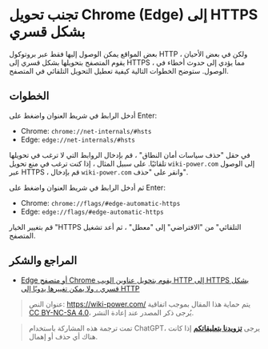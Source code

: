 # تجنب تحويل Chrome (Edge) إلى HTTPS بشكل قسري

بعض المواقع يمكن الوصول إليها فقط عبر بروتوكول HTTP ، ولكن في بعض الأحيان يقوم المتصفح بتحويلها بشكل قسري إلى HTTPS ، مما يؤدي إلى حدوث أخطاء في الوصول. ستوضح الخطوات التالية كيفية تعطيل التحويل التلقائي في المتصفح.

## الخطوات

أدخل الرابط في شريط العنوان واضغط على Enter:

- Chrome: `chrome://net-internals/#hsts`
- Edge: `edge://net-internals/#hsts`

في حقل "حذف سياسات أمان النطاق" ، قم بإدخال الروابط التي لا ترغب في تحويلها تلقائيًا. على سبيل المثال ، إذا كنت ترغب في منع تحويل `wiki-power.com` إلى الوصول عبر HTTPS ، قم بإدخال `wiki-power.com` وانقر على "حذف".

ثم أدخل الرابط في شريط العنوان واضغط على Enter:

- Chrome: `chrome://flags/#edge-automatic-https`
- Edge: `edge://flags/#edge-automatic-https`

قم بتغيير الخيار "HTTPS التلقائي" من "الافتراضي" إلى "معطل" ، ثم أعد تشغيل المتصفح.

## المراجع والشكر

- [Edge أو متصفح Chrome يقوم بتحويل عناوين الويب HTTP إلى HTTPS بشكل قسري ، ولا يمكن تغييرها يدويًا إلى HTTP](https://blog.csdn.net/Thinker001/article/details/117717690)

> عنوان النص: <https://wiki-power.com/>
> يتم حماية هذا المقال بموجب اتفاقية [CC BY-NC-SA 4.0](https://creativecommons.org/licenses/by/4.0/deed.zh)، يُرجى ذكر المصدر عند إعادة النشر.

> تمت ترجمة هذه المشاركة باستخدام ChatGPT، يرجى [**تزويدنا بتعليقاتكم**](https://github.com/linyuxuanlin/Wiki_MkDocs/issues/new) إذا كانت هناك أي حذف أو إهمال.